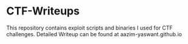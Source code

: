 # CTF-Writeups
This repository contains exploit scripts and binaries I used for CTF challenges.
Detailed Writeup can be found at aazim-yaswant.github.io
